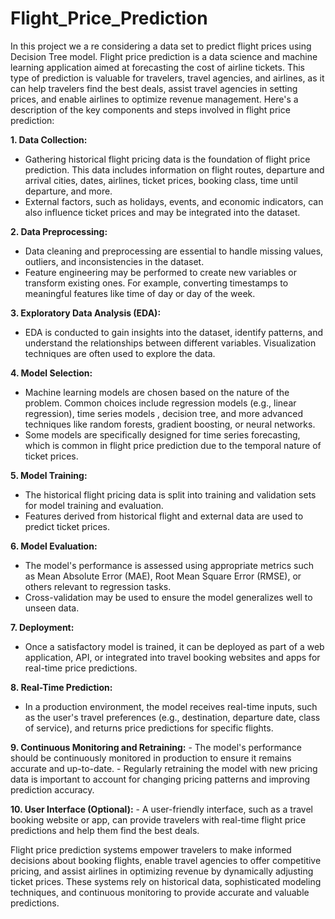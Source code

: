 # Flight_Price_Prediction
In this project we a re considering a data set to predict flight prices using Decision Tree model.
Flight price prediction is a data science and machine learning application aimed at forecasting the cost of airline tickets. This type of prediction is valuable for travelers, travel agencies, and airlines, as it can help travelers find the best deals, assist travel agencies in setting prices, and enable airlines to optimize revenue management. Here's a description of the key components and steps involved in flight price prediction:

**1. Data Collection:**
   - Gathering historical flight pricing data is the foundation of flight price prediction. This data includes information on flight routes, departure and arrival cities, dates, airlines, ticket prices, booking class, time until departure, and more.
   - External factors, such as holidays, events, and economic indicators, can also influence ticket prices and may be integrated into the dataset.

**2. Data Preprocessing:**
   - Data cleaning and preprocessing are essential to handle missing values, outliers, and inconsistencies in the dataset.
   - Feature engineering may be performed to create new variables or transform existing ones. For example, converting timestamps to meaningful features like time of day or day of the week.

**3. Exploratory Data Analysis (EDA):**
   - EDA is conducted to gain insights into the dataset, identify patterns, and understand the relationships between different variables. Visualization techniques are often used to explore the data.

**4. Model Selection:**
   - Machine learning models are chosen based on the nature of the problem. Common choices include regression models (e.g., linear regression), time series models , decision tree, and more advanced techniques like random forests, gradient boosting, or neural networks.
   - Some models are specifically designed for time series forecasting, which is common in flight price prediction due to the temporal nature of ticket prices.

**5. Model Training:**
   - The historical flight pricing data is split into training and validation sets for model training and evaluation.
   - Features derived from historical flight and external data are used to predict ticket prices.

**6. Model Evaluation:**
   - The model's performance is assessed using appropriate metrics such as Mean Absolute Error (MAE), Root Mean Square Error (RMSE), or others relevant to regression tasks.
   - Cross-validation may be used to ensure the model generalizes well to unseen data.

**7. Deployment:**
   - Once a satisfactory model is trained, it can be deployed as part of a web application, API, or integrated into travel booking websites and apps for real-time price predictions.

**8. Real-Time Prediction:**
   - In a production environment, the model receives real-time inputs, such as the user's travel preferences (e.g., destination, departure date, class of service), and returns price predictions for specific flights.

**9. Continuous Monitoring and Retraining:**
    - The model's performance should be continuously monitored in production to ensure it remains accurate and up-to-date.
    - Regularly retraining the model with new pricing data is important to account for changing pricing patterns and improving prediction accuracy.

**10. User Interface (Optional):**
    - A user-friendly interface, such as a travel booking website or app, can provide travelers with real-time flight price predictions and help them find the best deals.

Flight price prediction systems empower travelers to make informed decisions about booking flights, enable travel agencies to offer competitive pricing, and assist airlines in optimizing revenue by dynamically adjusting ticket prices. These systems rely on historical data, sophisticated modeling techniques, and continuous monitoring to provide accurate and valuable predictions.
